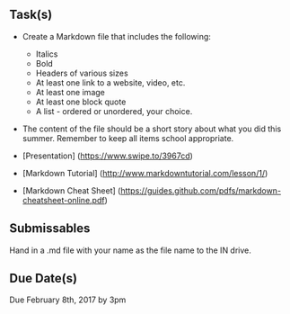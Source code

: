 Task(s)
-------
* Create a Markdown file that includes the following:
  * Italics
  * Bold
  * Headers of various sizes
  * At least one link to a website, video, etc.
  * At least one image
  * At least one block quote
  * A list - ordered or unordered, your choice.
* The content of the file should be a short story about what you did this summer.  Remember to keep all items school appropriate.

* [Presentation] (https://www.swipe.to/3967cd)
* [Markdown Tutorial] (http://www.markdowntutorial.com/lesson/1/)
* [Markdown Cheat Sheet] (https://guides.github.com/pdfs/markdown-cheatsheet-online.pdf)

Submissables
------------------
Hand in a .md file with your name as the file name to the IN drive.

Due Date(s)
-----------
Due February 8th, 2017 by 3pm
